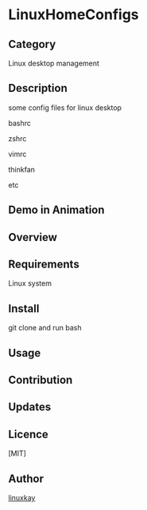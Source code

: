 # LinuxHomeConfigs 

## Category

Linux desktop management

## Description

some config files for linux desktop

bashrc

zshrc

vimrc

thinkfan

etc

## Demo in Animation

## Overview

## Requirements

Linux system

## Install

git clone and run bash

## Usage

## Contribution

## Updates

## Licence
[MIT]

## Author

[linuxkay](https://github.com/linuxkay)
